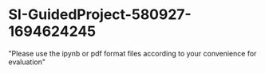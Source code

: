 # SI-GuidedProject-580927-1694624245

"Please use the ipynb or pdf format files according to your convenience for evaluation"
